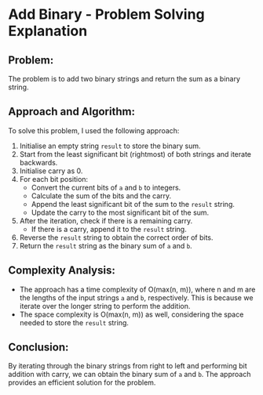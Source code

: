 # Add Binary - Problem Solving Explanation

## Problem:
The problem is to add two binary strings and return the sum as a binary string.

## Approach and Algorithm:
To solve this problem, I used the following approach:

1. Initialise an empty string `result` to store the binary sum.
2. Start from the least significant bit (rightmost) of both strings and iterate backwards.
3. Initialise carry as 0.
4. For each bit position:
   - Convert the current bits of `a` and `b` to integers.
   - Calculate the sum of the bits and the carry.
   - Append the least significant bit of the sum to the `result` string.
   - Update the carry to the most significant bit of the sum.
5. After the iteration, check if there is a remaining carry.
   - If there is a carry, append it to the `result` string.
6. Reverse the `result` string to obtain the correct order of bits.
7. Return the `result` string as the binary sum of `a` and `b`.

## Complexity Analysis:
- The approach has a time complexity of O(max(n, m)), where n and m are the lengths of the input strings `a` and `b`, respectively. This is because we iterate over the longer string to perform the addition.
- The space complexity is O(max(n, m)) as well, considering the space needed to store the `result` string.

## Conclusion:
By iterating through the binary strings from right to left and performing bit addition with carry, we can obtain the binary sum of `a` and `b`. The approach provides an efficient solution for the problem.
